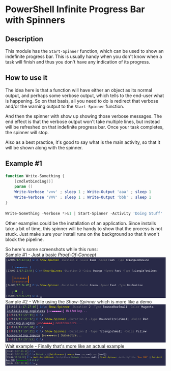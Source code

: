 # PowerShell Infinite Progress Bar with Spinners

## Description

This module has the `Start-Spinner` function, which can be used to show an indefinite progress bar.
This is usually handy when you don't know when a task will finish and thus you don't have any indication of its progress.


## How to use it

The idea here is that a function will have either an object as its normal output, and perhaps some verbose output, which tells to the end-user what is happening.
So on that basis, all you need to do is redirect that verbose and/or the warning output to the `Start-Spinner` function. 

And then the spinner with show up showing those verbose messages. The end effect is that the verbose output won't take multiple lines, but instead will be refreshed on that indefinite progress bar. Once your task completes, the spinner will stop.

Also as a best practice, it's good to say what is the main activity, so that it will be shown along with the spinner.

## Example #1

```PowerShell
function Write-Something {
    [cmdletbinding()]
    param ()
    Write-Verbose 'vvv' ; sleep 1 ; Write-Output 'aaa' ; sleep 1
    Write-Verbose 'VVV' ; sleep 1 ; Write-Output 'bbb' ; sleep 1
}

Write-Something -Verbose *>&1 | Start-Spinner -Activity 'Doing Stuff'

```

Other examples could be the installation of an application.
Since installs take a bit of time, this spinner will be handy to show that the process is not stuck.
Just make sure your install runs on the background so that it won't block the pipeline.

So here's some screenshots while this runs:  
Sample #1 - Just a basic _Proof-Of-Concept_
![Sample Spinners #1](./Docs/Screenshots/Sample_Spinners1.png)
Sample #2 - While using the _Show-Spinner_ which is more like a demo
![Sample Spinners #2](./Docs/Screenshots/Sample_Spinners2.png)
Wait example - Finally that's more like an actual example
![Sample Spinners #3](./Docs/Screenshots/Sample_Wait1.png)